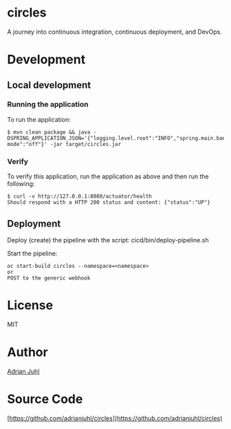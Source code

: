 # circles

A journey into continuous integration, continuous deployment, and DevOps.

# Development

## Local development

### Running the application

To run the application:

```
$ mvn clean package && java -DSPRING_APPLICATION_JSON='{"logging.level.root":"INFO","spring.main.banner-mode":"off"}' -jar target/circles.jar
```

### Verify

To verify this application, run the application as above and then run the following:

```
$ curl -v http://127.0.0.1:8080/actuator/health
Should respond with a HTTP 200 status and content: {"status":"UP"}
```

## Deployment

Deploy (create) the pipeline with the script: cicd/bin/deploy-pipeline.sh 

Start the pipeline:

```
oc start-build circles --namespace=<namespace>
or
POST to the generic webhook
```

# License

MIT

# Author

[Adrian Juhl](http://github.com/adrianjuhl)

# Source Code

[https://github.com/adrianjuhl/circles](https://github.com/adrianjuhl/circles)

